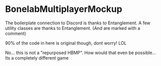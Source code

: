 # BonelabMultiplayerMockup

The boilerplate connection to Discord is thanks to Entanglement.
A few utility classes are thanks to Entanglement. (And are marked with a comment)

90% of the code in here is original though, dont worry! LOL

No... this is not a "repurposed HBMP". How would that even be possible... Its a completely different game
